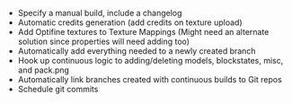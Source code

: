 - Specify a manual build, include a changelog
- Automatic credits generation (add credits on texture upload)
- Add Optifine textures to Texture Mappings (Might need an alternate solution since properties will need adding too)
- Automatically add everything needed to a newly created branch
- Hook up continuous logic to adding/deleting models, blockstates, misc, and pack.png
- Automatically link branches created with continuous builds to Git repos
- Schedule git commits

